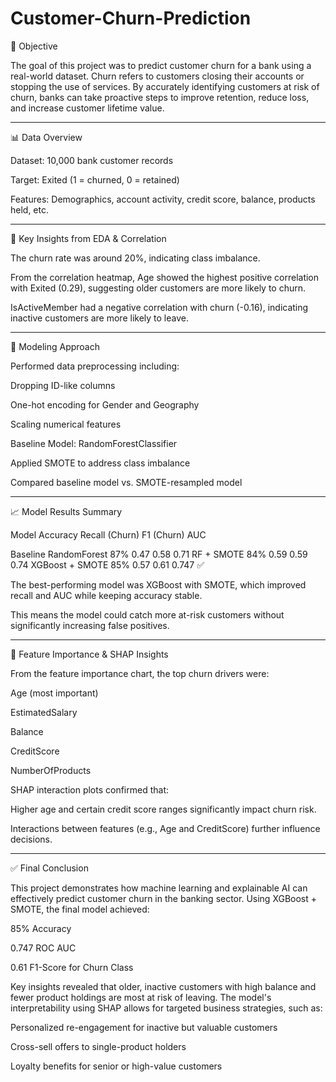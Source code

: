 # Customer-Churn-Prediction

🎯 Objective

The goal of this project was to predict customer churn for a bank using a real-world dataset. Churn refers to customers closing their accounts or stopping the use of services. By accurately identifying customers at risk of churn, banks can take proactive steps to improve retention, reduce loss, and increase customer lifetime value.


---

📊 Data Overview

Dataset: 10,000 bank customer records

Target: Exited (1 = churned, 0 = retained)

Features: Demographics, account activity, credit score, balance, products held, etc.



---

🔎 Key Insights from EDA & Correlation

The churn rate was around 20%, indicating class imbalance.

From the correlation heatmap, Age showed the highest positive correlation with Exited (0.29), suggesting older customers are more likely to churn.

IsActiveMember had a negative correlation with churn (-0.16), indicating inactive customers are more likely to leave.



---

🔬 Modeling Approach

Performed data preprocessing including:

Dropping ID-like columns

One-hot encoding for Gender and Geography

Scaling numerical features


Baseline Model: RandomForestClassifier

Applied SMOTE to address class imbalance

Compared baseline model vs. SMOTE-resampled model



---

📈 Model Results Summary

Model	Accuracy	Recall (Churn)	F1 (Churn)	AUC

Baseline RandomForest	87%	0.47	0.58	0.71
RF + SMOTE	84%	0.59	0.59	0.74
XGBoost + SMOTE	85%	0.57	0.61	0.747 ✅


The best-performing model was XGBoost with SMOTE, which improved recall and AUC while keeping accuracy stable.

This means the model could catch more at-risk customers without significantly increasing false positives.



---

🧠 Feature Importance & SHAP Insights

From the feature importance chart, the top churn drivers were:

Age (most important)

EstimatedSalary

Balance

CreditScore

NumberOfProducts


SHAP interaction plots confirmed that:

Higher age and certain credit score ranges significantly impact churn risk.

Interactions between features (e.g., Age and CreditScore) further influence decisions.




---

✅ Final Conclusion

This project demonstrates how machine learning and explainable AI can effectively predict customer churn in the banking sector. Using XGBoost + SMOTE, the final model achieved:

85% Accuracy

0.747 ROC AUC

0.61 F1-Score for Churn Class


Key insights revealed that older, inactive customers with high balance and fewer product holdings are most at risk of leaving. The model's interpretability using SHAP allows for targeted business strategies, such as:

Personalized re-engagement for inactive but valuable customers

Cross-sell offers to single-product holders

Loyalty benefits for senior or high-value customers
